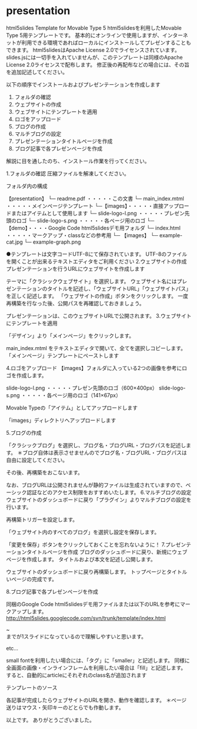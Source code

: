presentation
============

html5slides Template for Movable Type 5
html5slidesを利用したMovable Type 5用テンプレートです。
基本的にオンラインで使用しますが、インターネットが利用できる環境であればローカルにインストールしてプレゼンすることもできます。
html5slidesはApache License 2.0でライセンスされています。slides.jsには一切手を入れていませんが、このテンプレートは同様のApache License 2.0ライセンスで配布します。 修正後の再配布などの場合には、その旨を追加記述してください。

以下の順序でインストールおよびプレゼンテーションを作成します
1. フォルダの確認
2. ウェブサイトの作成
3. ウェブサイトにテンプレートを適用
4. ロゴをアップロード
5. ブログの作成
6. マルチブログの設定
7. プレゼンテーションタイトルページを作成
8. ブログ記事で各プレゼンページを作成

解説に目を通したのち、インストール作業を行ってください。 


1.フォルダの確認
圧縮ファイルを解凍してください。 




フォルダ内の構成

【presentation】 
	└─ readme.pdf ・・・・・この文書
	└─ main_index.mtml ・・・・・メインページテンプレート
	└─【images】・・・・・直接アップロードまたはアイテムとして使用します
		└─ slide-logo-l.png ・・・・・プレゼン先頭のロゴ
		└─ slide-logo-s.png ・・・・・各ページ用のロゴ
	└─【demo】・・・・Google Code html5slidesデモ用フォルダ
		└─ index.html ・・・・・マークアップ・classなどの参考用
		└─ 【images】
			└─ example-cat.jpg
			└─ example-graph.png


●テンプレートは文字コードUTF-8にて保存されています。 UTF-8のファイルを開くことが出来るテキストエディタをご利用ください
2.ウェブサイトの作成
プレゼンテーションを行うURLにウェブサイトを作成します

テーマに「クラシックウェブサイト」を選択します。
ウェブサイト名にはプレゼンテーションのタイトルを記述し、「ウェブサイトURL」「ウェブサイトパス」を正しく記述します。
「ウェブサイトの作成」ボタンをクリックします。
一度再構築を行なった後、公開パスを再確認しておきましょう。

プレゼンテーションは、このウェブサイトURLで公開されます。
3.ウェブサイトにテンプレートを適用

「デザイン」より「メインページ」をクリックします。


main_index.mtml をテキストエディタで開いて、全てを選択しコピーします。
「メインページ」テンプレートにペーストします

4.ロゴをアップロード
【images】フォルダに入っている2つの画像を参考にロゴを作成します。

slide-logo-l.png ・・・・・プレゼン先頭のロゴ（600×400px）
slide-logo-s.png ・・・・・各ページ用のロゴ（141×67px）


Movable Typeの「アイテム」としてアップロードします

「images」ディレクトリへアップロードします


5.ブログの作成

「クラシックブログ」を選択し、ブログ名・ブログURL・ブログパスを記述します。
＊ブログ自体は表示させませんのでブログ名・ブログURL・ブログパスは自由に設定してください。

その後、再構築をおこないます。

なお、ブログURLは公開されませんが静的ファイルは生成されていますので、ベーシック認証などのアクセス制限をおすすめいたします。
6.マルチブログの設定
ウェブサイトのダッシュボードに戻り「プラグイン」よりマルチブログの設定を行います。

再構築トリガーを設定します。

「ウェブサイト内のすべてのブログ」を選択し設定を保存します。

「変更を保存」ボタンをクリックしておくことを忘れないように！
7.プレゼンテーションタイトルページを作成
ブログのダッシュボードに戻り、新規にウェブページを作成します。
タイトルおよび本文を記述し公開します。


ウェブサイトのダッシュボードに戻り再構築します。
トップページとタイトルいページの完成です。


8.ブログ記事で各プレゼンページを作成

同梱のGoogle Code html5slidesデモ用ファイルまたは以下のURLを参考にマークアップします。
http://html5slides.googlecode.com/svn/trunk/template/index.html

<article>~</article>までが1スライドになっているので理解しやすいと思います。

<ul class="build"></ul>
<div class="build"></div>
<div class=”source”></div> etc…

small fontを利用したい場合には、「タグ」に「smaller」と記述します。
同様に全画面の画像・インラインフレームを利用したい場合は「fill」と記述します。
すると、自動的にarticleにそれぞれのclass名が追加されます

テンプレートのソース


各記事が完成したらウェブサイトのURLを開き、動作を確認します。
＊ページ送りはマウス・矢印キーのどとらでも作動します。

以上です。
ありがとうございました。
